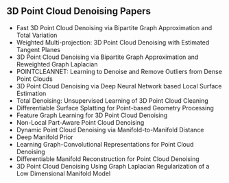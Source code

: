 <h2>3D Point Cloud Denoising Papers </h2>



<ul>

                             

 <li><a target="_blank" href="https://github.com/manjunath5496/3D-Point-Cloud-Denoising-Papers/blob/master/dp(1).pdf" style="text-decoration:none;">Fast 3D Point Cloud Denoising via Bipartite Graph Approximation and Total Variation</a></li>

 <li><a target="_blank" href="https://github.com/manjunath5496/3D-Point-Cloud-Denoising-Papers/blob/master/dp(2).pdf" style="text-decoration:none;">Weighted Multi-projection: 3D Point Cloud Denoising with Estimated Tangent Planes</a></li>

<li><a target="_blank" href="https://github.com/manjunath5496/3D-Point-Cloud-Denoising-Papers/blob/master/dp(3).pdf" style="text-decoration:none;">3D Point Cloud Denoising via Bipartite Graph Approximation and Reweighted Graph Laplacian</a></li>
 <li><a target="_blank" href="https://github.com/manjunath5496/3D-Point-Cloud-Denoising-Papers/blob/master/dp(4).pdf" style="text-decoration:none;">POINTCLEANNET: Learning to Denoise and Remove Outliers from Dense Point Clouds</a></li>                              
<li><a target="_blank" href="https://github.com/manjunath5496/3D-Point-Cloud-Denoising-Papers/blob/master/dp(5).pdf" style="text-decoration:none;">3D Point Cloud Denoising via Deep Neural Network based Local Surface Estimation</a></li>
<li><a target="_blank" href="https://github.com/manjunath5496/3D-Point-Cloud-Denoising-Papers/blob/master/dp(6).pdf" style="text-decoration:none;">Total Denoising: Unsupervised Learning of 3D Point Cloud Cleaning</a></li>
 <li><a target="_blank" href="https://github.com/manjunath5496/3D-Point-Cloud-Denoising-Papers/blob/master/dp(7).pdf" style="text-decoration:none;">Differentiable Surface Splatting for Point-based Geometry Processing</a></li>

 <li><a target="_blank" href="https://github.com/manjunath5496/3D-Point-Cloud-Denoising-Papers/blob/master/dp(8).pdf" style="text-decoration:none;"> Feature Graph Learning for 3D Point Cloud Denoising</a></li>
   <li><a target="_blank" href="https://github.com/manjunath5496/3D-Point-Cloud-Denoising-Papers/blob/master/dp(9).pdf" style="text-decoration:none;">Non-Local Part-Aware Point Cloud Denoising</a></li>
  
   
 <li><a target="_blank" href="https://github.com/manjunath5496/3D-Point-Cloud-Denoising-Papers/blob/master/dp(10).pdf" style="text-decoration:none;">Dynamic Point Cloud Denoising via Manifold-to-Manifold Distance</a></li>                              
<li><a target="_blank" href="https://github.com/manjunath5496/3D-Point-Cloud-Denoising-Papers/blob/master/dp(11).pdf" style="text-decoration:none;">Deep Manifold Prior</a></li>
<li><a target="_blank" href="https://github.com/manjunath5496/3D-Point-Cloud-Denoising-Papers/blob/master/dp(12).pdf" style="text-decoration:none;">Learning Graph-Convolutional Representations for Point Cloud Denoising</a></li>
<li><a target="_blank" href="https://github.com/manjunath5496/3D-Point-Cloud-Denoising-Papers/blob/master/dp(13).pdf" style="text-decoration:none;">Differentiable Manifold Reconstruction for Point Cloud Denoising</a></li>

<li><a target="_blank" href="https://github.com/manjunath5496/3D-Point-Cloud-Denoising-Papers/blob/master/dp(14).pdf" style="text-decoration:none;">3D Point Cloud Denoising Using Graph Laplacian Regularization of a Low Dimensional Manifold Model</a></li>
                              
</ul>
